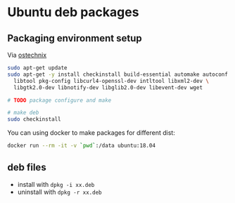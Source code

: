 # Ubuntu deb packages

## Packaging environment setup

Via [ostechnix](https://www.ostechnix.com/create-deb-file-source-ubuntu-16-04/)

```bash
sudo apt-get update
sudo apt-get -y install checkinstall build-essential automake autoconf \
  libtool pkg-config libcurl4-openssl-dev intltool libxml2-dev \
  libgtk2.0-dev libnotify-dev libglib2.0-dev libevent-dev wget

# TODO package configure and make

# make deb
sudo checkinstall
```

You can using docker to make packages for different dist:

```bash
docker run --rm -it -v `pwd`:/data ubuntu:18.04
```


## deb files
- install with `dpkg -i xx.deb`
- uninstall with `dpkg -r xx.deb`
